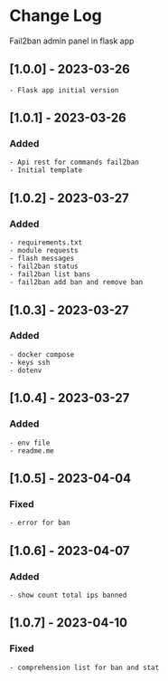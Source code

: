 # Change Log
Fail2ban admin panel in flask app

## [1.0.0] - 2023-03-26
    - Flask app initial version

## [1.0.1] - 2023-03-26

### Added
    - Api rest for commands fail2ban
    - Initial template

## [1.0.2] - 2023-03-27

### Added
    - requirements.txt
    - module requests
    - flash messages
    - fail2ban status
    - fail2ban list bans
    - fail2ban add ban and remove ban

## [1.0.3] - 2023-03-27

### Added
    - docker compose
    - keys ssh
    - dotenv

## [1.0.4] - 2023-03-27

### Added
    - env file
    - readme.me

## [1.0.5] - 2023-04-04

### Fixed
    - error for ban

## [1.0.6] - 2023-04-07

### Added
    - show count total ips banned

## [1.0.7] - 2023-04-10

### Fixed
    - comprehension list for ban and stat